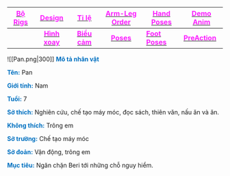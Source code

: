 

| [<span style="color:rgb(251, 31, 255)">**Bộ Rigs**</span>](file:///D:%5CPROJECTS%5CPan&Beri%5C1.Project%20Setup%5C4.Moho%20Rigs%5C2.%20Character%20Rigs%5CPan%5CPan.moho) |    [<span style="color:rgb(251, 31, 255)">**Design**</span>](file:///D:%5CPROJECTS%5CPan&Beri%5C1.Project%20Setup%5C2.Character%20Design%5CPan%5CRW%20file%5CPan%20Design.rw)     |                        [<span style="color:rgb(251, 31, 255)">**Tỉ lệ**</span>](file:///D:%5CPROJECTS%5CPan&Beri%5C1.Project%20Setup%5C2.Character%20Design%5CProportion.rw)                         |                       [<span style="color:rgb(251, 31, 255)">**Arm-Leg Order**</span>](file:///D:%5CPROJECTS%5CzShared%20Libraryz%5CRig%20Manual%5CRW%5CArm_leg%20Order.rw)                       | [<span style="color:rgb(251, 31, 255)">**Hand Poses**</span>](file:///D:%5CPROJECTS%5CzShared%20Libraryz%5CRig%20Manual%5CRW%5CHand%20Poses.rw) | [<span style="color:rgb(251, 31, 255)">**Demo Anim**</span>](file:///D:%5CPROJECTS%5CPan&Beri%5C1.Project%20Setup%5C2.Character%20Design%5CPan%5CDemo%20Animation%20Pan%5CDemo%20Animation%20Pan.mp4) |
| -------------------------------------------------------------------------------------------------------------------------------------------------------------------------------------------------- | :--------------------------------------------------------------------------------------------------------------------------------------------------------------------------------------------------------: | :-------------------------------------------------------------------------------------------------------------------------------------------------------------------------------------------------------: | :-----------------------------------------------------------------------------------------------------------------------------------------------------------------------------------------------: | ----------------------------------------------------------------------------------------------------------------------------------------------- | ---------------------------------------------------------------------------------------------------------------------------------------------------------------------------------------------------------------------------------------- |
|                                                                                                                                                                                                    | [<span style="color:rgb(251, 31, 255)">**Hình xoay**</span>](file:///D:%5CPROJECTS%5CPan&Beri%5C1.Project%20Setup%5C2.Character%20Design%5CPan%5CRW%20file%5CPan%20TurnAround.rw) | [<span style="color:rgb(251, 31, 255)">**Biểu cảm**</span>](file:///D:%5CPROJECTS%5CPan&Beri%5C1.Project%20Setup%5C2.Character%20Design%5CPan%5CRW%20file%5CPan%20Expression.rw) | [<span style="color:rgb(251, 31, 255)">**Poses**</span>](file:///D:%5CPROJECTS%5CPan&Beri%5C1.Project%20Setup%5C2.Character%20Design%5CPan%5CRW%20file%5CPan%20Poses.rw) | [<span style="color:rgb(251, 31, 255)">**Foot Poses**</span>](file:///D:%5CPROJECTS%5CzShared%20Libraryz%5CRig%20Manual%5CRW%5CFoot%20Poses.rw) | [<span style="color:rgb(251, 31, 255)">**PreAction**</span>](file:///D:%5CPROJECTS%5CPan&Beri%5C1.Project%20Setup%5C2.Character%20Design%5CPan%5CPreAction%20Pan%5CPreAction.mp4)                               |

![[Pan.png|300]]
<span style="font-weight:bold; color:rgb(0, 112, 192)">Mô tả nhân vật</span>

<span style="font-weight:bold; color:rgb(0, 112, 192)">Tên:</span> Pan

<span style="font-weight:bold; color:rgb(0, 112, 192)">Giới tính:</span>   Nam

<span style="font-weight:bold; color:rgb(0, 112, 192)">Tuổi:</span>   7

<span style="font-weight:bold; color:rgb(0, 112, 192)">Sở thích:</span>  Nghiên cứu, chế tạo máy móc, đọc sách, thiên văn, nấu ăn và ăn.

<span style="font-weight:bold; color:rgb(0, 112, 192)">Không thích:</span>   Trông em

<span style="font-weight:bold; color:rgb(0, 112, 192)">Sở trường:</span>  Chế tạo máy móc

<span style="font-weight:bold; color:rgb(0, 112, 192)">Sở đoản:</span>  Vận động, trông em

<span style="font-weight:bold; color:rgb(0, 112, 192)">Mục tiêu:</span>   Ngăn chặn Beri tới những chỗ nguy hiểm.

